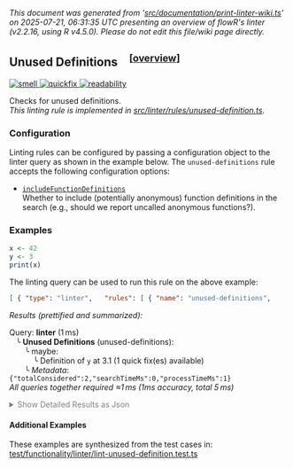 _This document was generated from '[src/documentation/print-linter-wiki.ts](https://github.com/flowr-analysis/flowr/tree/main//src/documentation/print-linter-wiki.ts)' on 2025-07-21, 06:31:35 UTC presenting an overview of flowR's linter (v2.2.16, using R v4.5.0). Please do not edit this file/wiki page directly._
<h2 id="unused-definitions">Unused Definitions&emsp;<sup>[<a href="https://github.com/flowr-analysis/flowr/wiki/Linter">overview</a>]</sup></h2>

<span title="This rule is used to detect issues that do not directly affect the semantics of the code, but are still considered bad practice."><a href='#smell'>![smell](https://img.shields.io/badge/smell-yellow) </a></span> <span title="This rule may provide quickfixes to automatically fix the issues it detects."><a href='#quickfix'>![quickfix](https://img.shields.io/badge/quickfix-lightgray) </a></span> <span title="This rule is used to detect issues that are related to the readability of the code. For example, complex expressions, long lines, or inconsistent formatting."><a href='#readability'>![readability](https://img.shields.io/badge/readability-teal) </a></span>
 
Checks for unused definitions.\
_This linting rule is implemented in <a href="https://github.com/flowr-analysis/flowr/tree/main//src/linter/rules/unused-definition.ts#L96">src/linter/rules/unused-definition.ts</a>._


### Configuration

Linting rules can be configured by passing a configuration object to the linter query as shown in the example below.
The `unused-definitions` rule accepts the following configuration options:

- <a href="https://github.com/flowr-analysis/flowr/tree/main//src/linter/rules/unused-definition.ts#L29"><code><span title="Whether to include (potentially anonymous) function definitions in the search (e.g., should we report uncalled anonymous functions?).">includeFunctionDefinitions</span></code></a>\
Whether to include (potentially anonymous) function definitions in the search (e.g., should we report uncalled anonymous functions?).

### Examples


```r
x <- 42
y <- 3
print(x)
```


The linting query can be used to run this rule on the above example:




```json
[ { "type": "linter",   "rules": [ { "name": "unused-definitions",     "config": {} } ] } ]
```






_Results (prettified and summarized):_

Query: **linter** (1 ms)\
&nbsp;&nbsp;&nbsp;╰ **Unused Definitions** (unused-definitions):\
&nbsp;&nbsp;&nbsp;&nbsp;&nbsp;&nbsp;&nbsp;╰ maybe:\
&nbsp;&nbsp;&nbsp;&nbsp;&nbsp;&nbsp;&nbsp;&nbsp;&nbsp;&nbsp;&nbsp;╰ Definition of `y` at 3.1 (1 quick fix(es) available)\
&nbsp;&nbsp;&nbsp;&nbsp;&nbsp;&nbsp;&nbsp;╰ _Metadata_: <code>{"totalConsidered":2,"searchTimeMs":0,"processTimeMs":1}</code>\
_All queries together required ≈1 ms (1ms accuracy, total 5 ms)_

<details> <summary style="color:gray">Show Detailed Results as Json</summary>

The analysis required _4.5 ms_ (including parsing and normalization and the query) within the generation environment.	

In general, the JSON contains the Ids of the nodes in question as they are present in the normalized AST or the dataflow graph of flowR.
Please consult the [Interface](https://github.com/flowr-analysis/flowr/wiki/Interface) wiki page for more information on how to get those.




```json
{
  "linter": {
    "results": {
      "unused-definitions": {
        "results": [
          {
            "certainty": "maybe",
            "variableName": "y",
            "range": [
              3,
              1,
              3,
              1
            ],
            "quickFix": [
              {
                "type": "remove",
                "range": [
                  3,
                  1,
                  3,
                  6
                ],
                "description": "Remove unused definition of `y`"
              }
            ]
          }
        ],
        ".meta": {
          "totalConsidered": 2,
          "searchTimeMs": 0,
          "processTimeMs": 1
        }
      }
    },
    ".meta": {
      "timing": 1
    }
  },
  ".meta": {
    "timing": 1
  }
}
```



</details>







	

#### Additional Examples
	
These examples are synthesized from the test cases in: [test/functionality/linter/lint-unused-definition.test.ts](https://github.com/flowr-analysis/flowr/tree/main//test/functionality/linter/lint-unused-definition.test.ts)